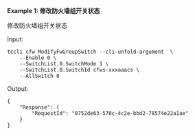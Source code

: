 **Example 1: 修改防火墙组开关状态**

修改防火墙组开关状态

Input: 

```
tccli cfw ModifyFwGroupSwitch --cli-unfold-argument  \
    --Enable 0 \
    --SwitchList.0.SwitchMode 1 \
    --SwitchList.0.SwitchId cfws-xxxaaacs \
    --AllSwitch 0
```

Output: 
```
{
    "Response": {
        "RequestId": "0752de63-570c-4c2e-bbd2-78574e22a1ae"
    }
}
```

